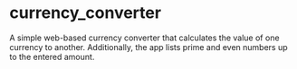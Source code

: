 # currency_converter
A simple web-based currency converter that calculates the value of one currency to another. Additionally, the app lists prime and even numbers up to the entered amount.
